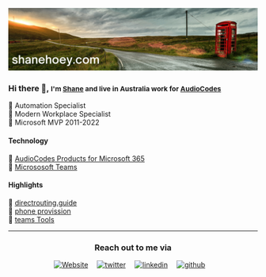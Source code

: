 [![header for shanehoey.com](./assets/header.png)](https://shanehoey.com)

### Hi there 👋, <small> I'm [Shane](shanehoey.com) and live in Australia work for [AudioCodes](audiocodes.com) </small>

🔵 Automation Specialist  
🔵 Modern Workplace Specialist  
🔵 Microsoft MVP 2011-2022  

<!-- Highlights -->
#### Technology

🔵 [AudioCodes Products for Microsoft 365](https://www.audiocodes.com/solutions-products/products/products-for-microsoft-365/)  
🔵 [Micrososoft Teams](https://docs.microsoft.com/en-us/microsoftteams/)  

<!-- Highlights -->
#### Highlights

🔵 [directrouting.guide]()  
🔵 [phone provission]()  
🔵 [teams Tools]()  

<!-- Social -->
<hr/>
<center>
<h3>Reach out to me via</h3>

[![Website](https://img.icons8.com/external-others-iconmarket/30/FFFFFF/external-home-essential-others-iconmarket-4.png)](https://shanehoey.com/)&#8195;
[![twitter](https://img.icons8.com/ios-glyphs/30/FFFFFF/twitter--v1.png)](https://twitter.com/shanehoey/)&#8195;
[![linkedin](https://img.icons8.com/ios-filled/30/FFFFFF/linkedin.png)](https://www.linkedin.com.au/in/shanehoey/)&#8195;
[![github](https://img.icons8.com/ios-filled/30/FFFFFF/github.png)](https://www.github.com/shanehoey/)&#8195;

</center>